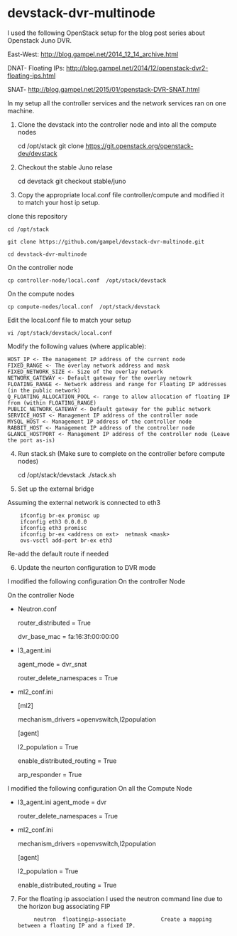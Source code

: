devstack-dvr-multinode
======================
I used the following  OpenStack setup for the blog post series about Openstack Juno DVR. 

East-West:          http://blog.gampel.net/2014_12_14_archive.html

DNAT- Floating IPs: http://blog.gampel.net/2014/12/openstack-dvr2-floating-ips.html

SNAT-               http://blog.gampel.net/2015/01/openstack-DVR-SNAT.html

In my setup all the controller services and the network services ran on one machine.

1) Clone the devstack into the  controller node and into all the compute nodes 
    
    cd /opt/stack
    git clone https://git.openstack.org/openstack-dev/devstack

2) Checkout the stable Juno relase  

    cd devstack 
    git checkout stable/juno 

3) Copy the appropriate  local.conf file controller/compute and modified it to match your host ip setup.

clone this repository 

    cd /opt/stack 
  
    git clone https://github.com/gampel/devstack-dvr-multinode.git
  
    cd devstack-dvr-multinode
  
On the controller node 

    cp controller-node/local.conf  /opt/stack/devstack 

On the compute nodes 

    cp compute-nodes/local.conf  /opt/stack/devstack 

Edit the local.conf file to match your setup

    vi /opt/stack/devstack/local.conf

Modify the following values (where applicable):

    HOST_IP <- The management IP address of the current node
    FIXED_RANGE <- The overlay network address and mask
    FIXED_NETWORK_SIZE <- Size of the overlay network
    NETWORK_GATEWAY <- Default gateway for the overlay netowrk
    FLOATING_RANGE <- Network address and range for Floating IP addresses (in the public network)
    Q_FLOATING_ALLOCATION_POOL <- range to allow allocation of floating IP from (within FLOATING_RANGE)
    PUBLIC_NETWORK_GATEWAY <- Default gateway for the public network
    SERVICE_HOST <- Management IP address of the controller node
    MYSQL_HOST <- Management IP address of the controller node
    RABBIT_HOST <- Management IP address of the controller node
    GLANCE_HOSTPORT <- Management IP address of the controller node (Leave the port as-is)

4) Run stack.sh (Make sure to complete on the controller before compute nodes)

    cd /opt/stack/devstack
    ./stack.sh

5) Set up the external bridge 

Assuming  the external network is connected to eth3 

        ifconfig br-ex promisc up
        ifconfig eth3 0.0.0.0
        ifconfig eth3 promisc 
        ifconfig br-ex <address on ext>  netmask <mask>
        ovs-vsctl add-port br-ex eth3

Re-add the default route if needed
        
6) Update the neurton configuration   to DVR mode 

I modified the following configuration On the controller Node  

On the controller Node 
* Neutron.conf 
  
    router_distributed = True

    dvr_base_mac = fa:16:3f:00:00:00
    
* l3_agent.ini 

    agent_mode = dvr_snat
    
    router_delete_namespaces = True

* ml2_conf.ini 
  
  [ml2]

    mechanism_drivers =openvswitch,l2population
  
  [agent]

    l2_population = True

    enable_distributed_routing = True
    
    arp_responder = True
    

I modified the following configuration  On all the Compute  Node 

 

* l3_agent.ini 
  agent_mode = dvr

  router_delete_namespaces = True


* ml2_conf.ini 

  mechanism_drivers =openvswitch,l2population
  
  [agent]
  
    l2_population = True
  
    enable_distributed_routing = True


7) For the floating ip association I used the neutron command line due to the horizon bug associating FIP 

            neutron  floatingip-associate           Create a mapping between a floating IP and a fixed IP.
